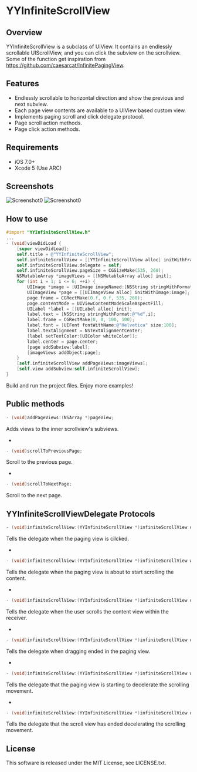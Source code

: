 YYInfiniteScrollView
=====================

Overview
--------
YYInfiniteScrollView is a subclass of UIView. It contains an endlessly scrollable UIScrollView, and you can click the subview on the scrollview. Some of the function get inspiration from https://github.com/caesarcat/InfinitePagingView.


Features
--------
- Endlessly scrollable to horizontal direction and show the previous and next subview.
- Each page view contents are available to a UIView based custom view.
- Implements paging scroll and click delegate protocol.
- Page scroll action methods.
- Page click action methods.
 

Requirements
------------
- iOS 7.0+
- Xcode 5 (Use ARC)

Screenshots
-----------
![Screenshot0](https://github.com/various/YYInfiniteScrollView/blob/master/sample1.png)
![Screenshot0](https://github.com/various/YYInfiniteScrollView/blob/master/sample2.png)


How to use
----------

```Objective-C
#import "YYInfiniteScrollView.h"
...
- (void)viewDidLoad {
    [super viewDidLoad];
    self.title = @"YYInfiniteScrollView";
    self.infiniteScrollView = [[YYInfiniteScrollView alloc] initWithFrame:CGRectMake(0, 0, [UIScreen mainScreen].bounds.size.width, 260) contentSpacing:10];
    self.infiniteScrollView.delegate = self;
    self.infiniteScrollView.pageSize = CGSizeMake(535, 260);
    NSMutableArray *imageViews = [[NSMutableArray alloc] init];
    for (int i = 1; i <= 6; ++i) {
        UIImage *image = [UIImage imageNamed:[NSString stringWithFormat:@"page%d.jpg", i]];
        UIImageView *page = [[UIImageView alloc] initWithImage:image];
        page.frame = CGRectMake(0.f, 0.f, 535, 260);
        page.contentMode = UIViewContentModeScaleAspectFill;
        UILabel *label = [[UILabel alloc] init];
        label.text = [NSString stringWithFormat:@"%d",i];
        label.frame = CGRectMake(0, 0, 100, 100);
        label.font = [UIFont fontWithName:@"Helvetica" size:100];
        label.textAlignment = NSTextAlignmentCenter;
        [label setTextColor:[UIColor whiteColor]];
        label.center = page.center;
        [page addSubview:label];
        [imageViews addObject:page];
    }
    [self.infiniteScrollView addPageViews:imageViews];
    [self.view addSubview:self.infiniteScrollView];
}
```

Build and run the project files. Enjoy more examples!

Public methods
--------

```Objective-C
- (void)addPageViews:(NSArray *)pageView;
```
Adds views to the inner scrollview's subviews.

-

```Objective-C
- (void)scrollToPreviousPage;
```
Scroll to the previous page.

-

```Objective-C
- (void)scrollToNextPage;
```
Scroll to the next page.



YYInfiniteScrollViewDelegate Protocols
-

```Objective-C
- (void)infiniteScrollView:(YYInfiniteScrollView *)infiniteScrollView didClickIndex:(int)index;
```
Tells the delegate when the paging view is cilcked.

-

```Objective-C
- (void)infiniteScrollView:(YYInfiniteScrollView *)infiniteScrollView willBeginDragging:(UIScrollView *)scrollView;
```
Tells the delegate when the paging view is about to start scrolling the content.

-

```Objective-C
- (void)infiniteScrollView:(YYInfiniteScrollView *)infiniteScrollView didScroll:(UIScrollView *)scrollView;
```
Tells the delegate when the user scrolls the content view within the receiver.

-

```Objective-C
- (void)infiniteScrollView:(YYInfiniteScrollView *)infiniteScrollView didEndDragging:(UIScrollView *)scrollView;
```
Tells the delegate when dragging ended in the paging view.


-

```Objective-C
- (void)infiniteScrollView:(YYInfiniteScrollView *)infiniteScrollView willBeginDecelerating:(UIScrollView *)scrollView;
```

Tells the delegate that the paging view is starting to decelerate the scrolling movement.

-

```Objective-C
- (void)infiniteScrollView:(YYInfiniteScrollView *)infiniteScrollView didEndDecelerating:(UIScrollView *)scrollView ;
```
Tells the delegate that the scroll view has ended decelerating the scrolling movement.



License
-------
This software is released under the MIT License, see LICENSE.txt.

